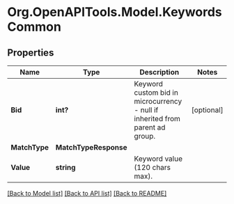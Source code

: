 # Org.OpenAPITools.Model.KeywordsCommon

## Properties

Name | Type | Description | Notes
------------ | ------------- | ------------- | -------------
**Bid** | **int?** | Keyword custom bid in microcurrency - null if inherited from parent ad group. | [optional] 
**MatchType** | **MatchTypeResponse** |  | 
**Value** | **string** | Keyword value (120 chars max). | 

[[Back to Model list]](../README.md#documentation-for-models) [[Back to API list]](../README.md#documentation-for-api-endpoints) [[Back to README]](../README.md)

